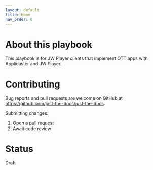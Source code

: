 ```yaml
---
layout: default
title: Home
nav_order: 0
---
```

# About this playbook
This playbook is for JW Player clients that implement OTT apps with Applicaster and JW Player.

# Contributing
Bug reports and pull requests are welcome on GitHub at https://github.com/just-the-docs/just-the-docs.

Submitting changes:
1. Open a pull request
2. Await code review

# Status
Draft
